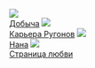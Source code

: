 ![](/books/prose_classic/Эмиль%20Золя/Добыча.jpg)  
[Добыча](/books/prose_classic/Эмиль%20Золя/Добыча)
![](/books/prose_classic/Эмиль%20Золя/Карьера%20Ругонов.jpg)  
[Карьера Ругонов](/books/prose_classic/Эмиль%20Золя/Карьера%20Ругонов)
![](/books/prose_classic/Эмиль%20Золя/Нана.jpg)  
[Нана](/books/prose_classic/Эмиль%20Золя/Нана)
![](/books/prose_classic/Эмиль%20Золя/Страница%20любви.jpg)  
[Страница любви](/books/prose_classic/Эмиль%20Золя/Страница%20любви)